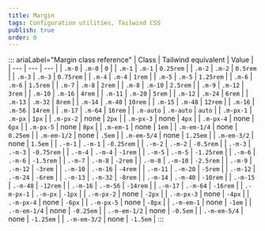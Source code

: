 ```yaml
---
title: Margin 
tags: Configuration utilities, Tailwind CSS
publish: true
order: 0
---
```




::: ariaLabel="Margin class reference"
| Class | Tailwind equivalent | Value |
| --- | --- | --- |
| `.m-0` | `.m-0` | `0` |
| `.m-1` | `.m-1` | `0.25rem` |
| `.m-2` | `.m-2` | `0.5rem` |
| `.m-3` | `.m-3` | `0.75rem` |
| `.m-4` | `.m-4` | `1rem` |
| `.m-5` | `.m-5` | `1.25rem` |
| `.m-6` | `.m-6` | `1.5rem` |
| `.m-7` | `.m-8` | `2rem` |
| `.m-8` | `.m-10` | `2.5rem` |
| `.m-9` | `.m-12` | `3rem` |
| `.m-10` | `.m-16` | `4rem` |
| `.m-11` | `.m-20` | `5rem` |
| `.m-12` | `.m-24` | `6rem` |
| `.m-13` | `.m-32` | `8rem` |
| `.m-14` | `.m-40` | `10rem` |
| `.m-15` | `.m-48` | `12rem` |
| `.m-16` | `.m-56` | `14rem` |
| `.m-17` | `.m-64` | `16rem` |
| `.m-auto` | `.m-auto` | `auto` |
| `.m-px-1` | `.m-px` | `1px` |
| `.m-px-2` | none | `2px` |
| `.m-px-3` | none | `4px` |
| `.m-px-4` | none | `6px` |
| `.m-px-5` | none | `8px` |
| `.m-em-1` | none | `1em` |
| `.m-em-1/4` | none | `0.25em` |
| `.m-em-1/2` | none | `.5em` |
| `.m-em-5/4` | none | `1.25em` |
| `.m-em-3/2` | none | `1.5em` |
| `.-m-1` | `.-m-1` | `-0.25rem` |
| `.-m-2` | `.-m-2` | `-0.5rem` |
| `.-m-3` | `.-m-3` | `-0.75rem` |
| `.-m-4` | `.-m-4` | `-1rem` |
| `.-m-5` | `.-m-5` | `-1.25rem` |
| `.-m-6` | `.-m-6` | `-1.5rem` |
| `.-m-7` | `.-m-8` | `-2rem` |
| `.-m-8` | `.-m-10` | `-2.5rem` |
| `.-m-9` | `.-m-12` | `-3rem` |
| `.-m-10` | `.-m-16` | `-4rem` |
| `.-m-11` | `.-m-20` | `-5rem` |
| `.-m-12` | `.-m-24` | `-6rem` |
| `.-m-13` | `.-m-32` | `-8rem` |
| `.-m-14` | `.-m-40` | `-10rem` |
| `.-m-15` | `.-m-48` | `-12rem` |
| `.-m-16` | `.-m-56` | `-14rem` |
| `.-m-17` | `.-m-64` | `-16rem` |
| `.-m-px-1` | `.-m-px` | `-1px` |
| `.-m-px-2` | none | `-2px` |
| `.-m-px-3` | none | `-4px` |
| `.-m-px-4` | none | `-6px` |
| `.-m-px-5` | none | `-8px` |
| `.-m-em-1` | none | `-1em` |
| `.-m-em-1/4` | none | `-0.25em` |
| `.-m-em-1/2` | none | `-0.5em` |
| `.-m-em-5/4` | none | `-1.25em` |
| `.-m-em-3/2` | none | `-1.5em` |
:::


